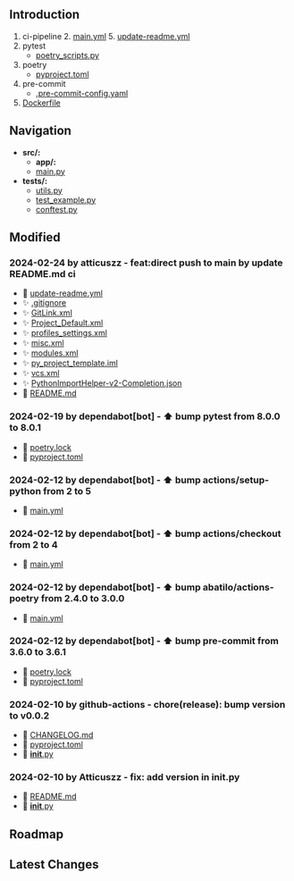 
## Introduction
1. ci-pipeline
   2. [main.yml](.github%2Fworkflows%2Fmain.yml)
   5. [update-readme.yml](.github%2Fworkflows%2Fupdate-readme.yml)
2. pytest
   -  [poetry_scripts.py](poetry_scripts.py)
3. poetry
    - [pyproject.toml](pyproject.toml)
4. pre-commit
   - [.pre-commit-config.yaml](.pre-commit-config.yaml)
5. [Dockerfile](Dockerfile)



## Navigation
- **src/:**
  - **app/:**
  - [main.py](src/main.py)
- **tests/:**
  - [utils.py](tests/utils.py)
  - [test_example.py](tests/test_example.py)
  - [conftest.py](tests/conftest.py)
## Modified
### 2024-02-24 by atticuszz - feat:direct push to main by update README.md ci
- 🔨 [update-readme.yml](.github/workflows/update-readme.yml)
- ✨ [.gitignore](.idea/.gitignore)
- ✨ [GitLink.xml](.idea/GitLink.xml)
- ✨ [Project_Default.xml](.idea/inspectionProfiles/Project_Default.xml)
- ✨ [profiles_settings.xml](.idea/inspectionProfiles/profiles_settings.xml)
- ✨ [misc.xml](.idea/misc.xml)
- ✨ [modules.xml](.idea/modules.xml)
- ✨ [py_project_template.iml](.idea/py_project_template.iml)
- ✨ [vcs.xml](.idea/vcs.xml)
- ✨ [PythonImportHelper-v2-Completion.json](.vscode/PythonImportHelper-v2-Completion.json)
- 🔨 [README.md](README.md)
### 2024-02-19 by dependabot[bot] - ⬆ bump pytest from 8.0.0 to 8.0.1
- 🔨 [poetry.lock](poetry.lock)
- 🔨 [pyproject.toml](pyproject.toml)
### 2024-02-12 by dependabot[bot] - ⬆ bump actions/setup-python from 2 to 5
- 🔨 [main.yml](.github/workflows/main.yml)
### 2024-02-12 by dependabot[bot] - ⬆ bump actions/checkout from 2 to 4
- 🔨 [main.yml](.github/workflows/main.yml)
### 2024-02-12 by dependabot[bot] - ⬆ bump abatilo/actions-poetry from 2.4.0 to 3.0.0
- 🔨 [main.yml](.github/workflows/main.yml)
### 2024-02-12 by dependabot[bot] - ⬆ bump pre-commit from 3.6.0 to 3.6.1
- 🔨 [poetry.lock](poetry.lock)
- 🔨 [pyproject.toml](pyproject.toml)
### 2024-02-10 by github-actions - chore(release): bump version to v0.0.2
- 🔨 [CHANGELOG.md](CHANGELOG.md)
- 🔨 [pyproject.toml](pyproject.toml)
- 🔨 [__init__.py](src/__init__.py)
### 2024-02-10 by Atticuszz - fix: add __version__ in init.py
- 🔨 [README.md](README.md)
- 🔨 [__init__.py](src/__init__.py)
## Roadmap









## Latest Changes
